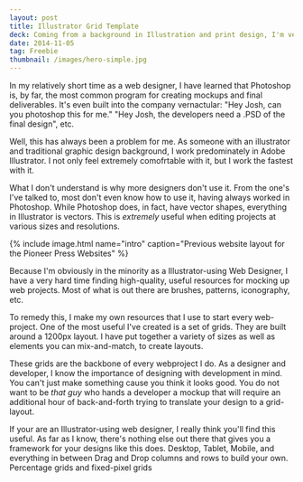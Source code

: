```yaml
---
layout: post
title: Illustrator Grid Template
deck: Coming from a background in Illustration and print design, I'm very familiar with Adobe Illustrator, not Adobe Photoshop, and as such, find myself as an odd duck in the web design field. 
date: 2014-11-05
tag: Freebie
thumbnail: /images/hero-simple.jpg
---
```


In my relatively short time as a web designer, I have learned that Photoshop is, by far, the most common program for creating mockups and final deliverables. It's even built into the company vernactular: "Hey Josh, can you photoshop this for me." "Hey Josh, the developers need a .PSD of the final design", etc.

Well, this has always been a problem for me. As someone with an illustrator and traditional graphic design background, I work predominately in Adobe Illustrator. I not only feel extremely comofrtable with it, but I work the fastest with it.

What I don't understand is why more designers don't use it. From the one's I've talked to, most don't even know how to use it, having always worked in Photoshop. While Photoshop does, in fact, have vector shapes, everything in Illustrator is vectors. This is *extremely* useful when editing projects at various sizes and resolutions. 

{% include image.html name="intro" caption="Previous website layout for the Pioneer Press Websites" %}

Because I'm obviously in the minority as a Illustrator-using Web Designer, I have a very hard time finding high-quality, useful resources for mocking up web projects. Most of what is out there are brushes, patterns, iconography, etc. 

To remedy this, I make my own resources that I use to start every web-project. One of the most useful I've created is a set of grids. They are built around a 1200px layout. I have put together a variety of sizes as well as elements you can mix-and-match, to create layouts.

These grids are the backbone of every webproject I do. As a designer and developer, I know the importance of designing with development in mind. You can't just make something cause you think it looks good. You do not want to be *that guy* who hands a developer a mockup that will require an additional hour of back-and-forth trying to translate your design to a grid-layout.

If your are an Illustrator-using web designer, I really think you'll find this useful. As far as I know, there's nothing else out there that gives you a framework for your designs like this does. Desktop, Tablet, Mobile, and everything in between Drag and Drop columns and rows to build your own. Percentage grids and fixed-pixel grids



